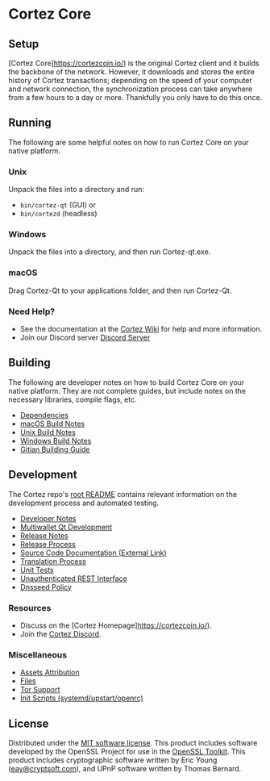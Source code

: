 Cortez Core
=============

Setup
---------------------
[Cortez Core]https://cortezcoin.io/) is the original Cortez client and it builds the backbone of the network. However, it downloads and stores the entire history of Cortez transactions; depending on the speed of your computer and network connection, the synchronization process can take anywhere from a few hours to a day or more. Thankfully you only have to do this once.

Running
---------------------
The following are some helpful notes on how to run Cortez Core on your native platform.

### Unix

Unpack the files into a directory and run:

- `bin/cortez-qt` (GUI) or
- `bin/cortezd` (headless)

### Windows

Unpack the files into a directory, and then run Cortez-qt.exe.

### macOS

Drag Cortez-Qt to your applications folder, and then run Cortez-Qt.

### Need Help?

* See the documentation at the [Cortez Wiki](https://github.com/cortez-project/cortez.git)
for help and more information.
* Join our Discord server [Discord Server](https://discord.gg/RpBXAnvp7k)

Building
---------------------
The following are developer notes on how to build Cortez Core on your native platform. They are not complete guides, but include notes on the necessary libraries, compile flags, etc.

- [Dependencies](dependencies.md)
- [macOS Build Notes](build-osx.md)
- [Unix Build Notes](build-unix.md)
- [Windows Build Notes](build-windows.md)
- [Gitian Building Guide](gitian-building.md)

Development
---------------------
The Cortez repo's [root README](/README.md) contains relevant information on the development process and automated testing.

- [Developer Notes](developer-notes.md)
- [Multiwallet Qt Development](multiwallet-qt.md)
- [Release Notes](release-notes.md)
- [Release Process](release-process.md)
- [Source Code Documentation (External Link)](https://github.com/cortez-project/cortez.git)
- [Translation Process](translation_process.md)
- [Unit Tests](unit-tests.md)
- [Unauthenticated REST Interface](REST-interface.md)
- [Dnsseed Policy](dnsseed-policy.md)

### Resources
* Discuss on the [Cortez Homepage]https://cortezcoin.io/).
* Join the [Cortez Discord](https://discord.gg/RpBXAnvp7k).

### Miscellaneous
- [Assets Attribution](assets-attribution.md)
- [Files](files.md)
- [Tor Support](tor.md)
- [Init Scripts (systemd/upstart/openrc)](init.md)

License
---------------------
Distributed under the [MIT software license](/COPYING).
This product includes software developed by the OpenSSL Project for use in the [OpenSSL Toolkit](https://www.openssl.org/). This product includes
cryptographic software written by Eric Young ([eay@cryptsoft.com](mailto:eay@cryptsoft.com)), and UPnP software written by Thomas Bernard.
